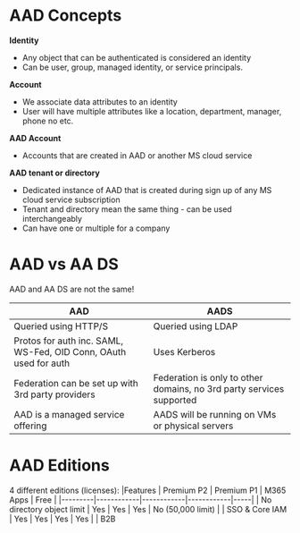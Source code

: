 # AAD Concepts

**Identity**
- Any object that can be authenticated is considered an identity
- Can be user, group, managed identity, or service principals.

**Account**
- We associate data attributes to an identity
- User will have multiple attributes like a location, department, manager, phone no etc.

**AAD Account**
- Accounts that are created in AAD or another MS cloud service

**AAD tenant or directory**
- Dedicated instance of AAD that is created during sign up of any MS cloud service subscription
- Tenant and directory mean the same thing - can be used interchangeably
- Can have one or multiple for a company

# AAD vs AA DS

AAD and AA DS are not the same!

| AAD | AADS |
|------|-------|
| Queried using HTTP/S | Queried using LDAP |
| Protos for auth inc. SAML, WS-Fed, OID Conn, OAuth used for auth | Uses Kerberos |
| Federation can be set up with 3rd party providers | Federation is only to other domains, no 3rd party services supported |
| AAD is a managed service offering | AADS will be running on VMs or physical servers |

# AAD Editions

4 different editions (licenses):
|Features | Premium P2 | Premium P1 | M365 Apps | Free |
|---------|------------|------------|------------|-----|
| No directory object limit | Yes | Yes | Yes | No (50,000 limit) |
| SSO & Core IAM | Yes | Yes | Yes | Yes | 
| B2B

